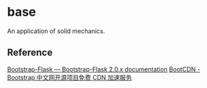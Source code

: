 # base
 An application of solid mechanics.

## Reference
[Bootstrap-Flask — Bootstrap-Flask 2.0.x documentation](https://bootstrap-flask.readthedocs.io/en/stable/)
[BootCDN - Bootstrap 中文网开源项目免费 CDN 加速服务](https://www.bootcdn.cn/)
